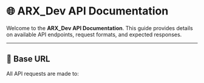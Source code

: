 # 🌐 ARX_Dev API Documentation

Welcome to the **ARX_Dev API Documentation**. This guide provides details on available API endpoints, request formats, and expected responses.

---

## 🔹 Base URL
All API requests are made to:
